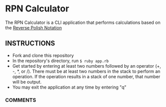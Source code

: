 # RPN Calculator

The RPN Calculator is a CLI application that performs calculations based on the [Reverse Polish Notation](https://en.wikipedia.org/wiki/Reverse_Polish_notation)

## INSTRUCTIONS

* Fork and clone this repository
* In the repository's directory, run `$ ruby app.rb`
* Get started by entering at least two numbers followed by an operator (+, -, \*, or /).
There must be at least two numbers in the stack to perform an operation. If the operation results in a stack of one number, that number will be output.
* You may exit the application at any time by entering "q"

### COMMENTS
